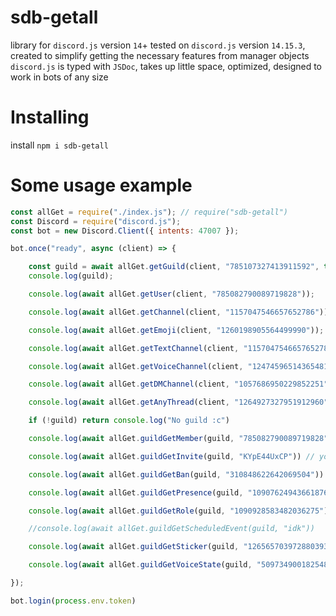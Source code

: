 # sdb-getall
library for `discord.js` version `14`+ tested on `discord.js` version `14.15.3`, created to simplify getting the necessary features from manager objects `discord.js` is typed with `JSDoc`, takes up little space, optimized, designed to work in bots of any size

# Installing
install `npm i sdb-getall`

# Some usage example
```js
const allGet = require("./index.js"); // require("sdb-getall")
const Discord = require("discord.js");
const bot = new Discord.Client({ intents: 47007 });

bot.once("ready", async (client) => {

	const guild = await allGet.getGuild(client, "785107327413911592", true)
	console.log(guild);

	console.log(await allGet.getUser(client, "785082790089719828"));

	console.log(await allGet.getChannel(client, "1157047546657652786"));

	console.log(await allGet.getEmoji(client, "1260198905564499990"));

	console.log(await allGet.getTextChannel(client, "1157047546657652786"));

	console.log(await allGet.getVoiceChannel(client, "1247459651436548168"));

	console.log(await allGet.getDMChannel(client, "1057686950229852251"));

	console.log(await allGet.getAnyThread(client, "1264927327951912960"));

	if (!guild) return console.log("No guild :c")

	console.log(await allGet.guildGetMember(guild, "785082790089719828"))

	console.log(await allGet.guildGetInvite(guild, "KYpE44UxCP")) // you can stole invite id xd

	console.log(await allGet.guildGetBan(guild, "310848622642069504"))

	console.log(await allGet.guildGetPresence(guild, "1090762494366187630"))

	console.log(await allGet.guildGetRole(guild, "1090928583482036275"))

	//console.log(await allGet.guildGetScheduledEvent(guild, "idk"))

	console.log(await allGet.guildGetSticker(guild, "1265657039728803934"))

	console.log(await allGet.guildGetVoiceState(guild, "509734900182548489"))

});

bot.login(process.env.token)
```